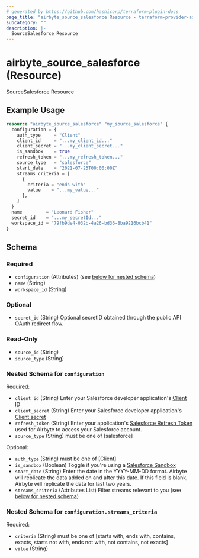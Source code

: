 ```yaml
---
# generated by https://github.com/hashicorp/terraform-plugin-docs
page_title: "airbyte_source_salesforce Resource - terraform-provider-airbyte"
subcategory: ""
description: |-
  SourceSalesforce Resource
---
```


# airbyte_source_salesforce (Resource)

SourceSalesforce Resource

## Example Usage

```terraform
resource "airbyte_source_salesforce" "my_source_salesforce" {
  configuration = {
    auth_type     = "Client"
    client_id     = "...my_client_id..."
    client_secret = "...my_client_secret..."
    is_sandbox    = true
    refresh_token = "...my_refresh_token..."
    source_type   = "salesforce"
    start_date    = "2021-07-25T00:00:00Z"
    streams_criteria = [
      {
        criteria = "ends with"
        value    = "...my_value..."
      },
    ]
  }
  name         = "Leonard Fisher"
  secret_id    = "...my_secretId..."
  workspace_id = "79fb9de4-032b-4a26-bd36-8ba9216bcb41"
}
```

<!-- schema generated by tfplugindocs -->
## Schema

### Required

- `configuration` (Attributes) (see [below for nested schema](#nestedatt--configuration))
- `name` (String)
- `workspace_id` (String)

### Optional

- `secret_id` (String) Optional secretID obtained through the public API OAuth redirect flow.

### Read-Only

- `source_id` (String)
- `source_type` (String)

<a id="nestedatt--configuration"></a>
### Nested Schema for `configuration`

Required:

- `client_id` (String) Enter your Salesforce developer application's <a href="https://developer.salesforce.com/forums/?id=9062I000000DLgbQAG">Client ID</a>
- `client_secret` (String) Enter your Salesforce developer application's <a href="https://developer.salesforce.com/forums/?id=9062I000000DLgbQAG">Client secret</a>
- `refresh_token` (String) Enter your application's <a href="https://developer.salesforce.com/docs/atlas.en-us.mobile_sdk.meta/mobile_sdk/oauth_refresh_token_flow.htm">Salesforce Refresh Token</a> used for Airbyte to access your Salesforce account.
- `source_type` (String) must be one of [salesforce]

Optional:

- `auth_type` (String) must be one of [Client]
- `is_sandbox` (Boolean) Toggle if you're using a <a href="https://help.salesforce.com/s/articleView?id=sf.deploy_sandboxes_parent.htm&type=5">Salesforce Sandbox</a>
- `start_date` (String) Enter the date in the YYYY-MM-DD format. Airbyte will replicate the data added on and after this date. If this field is blank, Airbyte will replicate the data for last two years.
- `streams_criteria` (Attributes List) Filter streams relevant to you (see [below for nested schema](#nestedatt--configuration--streams_criteria))

<a id="nestedatt--configuration--streams_criteria"></a>
### Nested Schema for `configuration.streams_criteria`

Required:

- `criteria` (String) must be one of [starts with, ends with, contains, exacts, starts not with, ends not with, not contains, not exacts]
- `value` (String)


